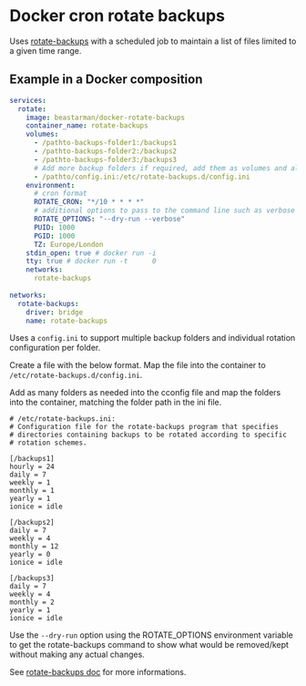 # Docker cron rotate backups

Uses [rotate-backups](https://rotate-backups.readthedocs.io/en/latest/) with a scheduled job to maintain a list of files limited to a given time range.

## Example in a Docker composition

```yml
services:
  rotate:
    image: beastarman/docker-rotate-backups
    container_name: rotate-backups
    volumes:
      - /pathto-backups-folder1:/backups1
      - /pathto-backups-folder2:/backups2
      - /pathto-backups-folder3:/backups3
      # Add more backup folders if required, add them as volumes and also into the config.ini configuration file
      - /pathto/config.ini:/etc/rotate-backups.d/config.ini
    environment:
      # cron format 
      ROTATE_CRON: "*/10 * * * *"
      # additional options to pass to the command line such as verbose and dry-run, useful for testing.
      ROTATE_OPTIONS: "--dry-run --verbose"
      PUID: 1000
      PGID: 1000
      TZ: Europe/London   
    stdin_open: true # docker run -i
    tty: true # docker run -t      0
    networks:
      rotate-backups
     
networks:
  rotate-backups:
    driver: bridge
    name: rotate-backups
```

Uses a `config.ini` to support multiple backup folders and individual rotation configuration per folder.

Create a file with the below format. Map the file into the container to `/etc/rotate-backups.d/config.ini`.

Add as many folders as needed into the cconfig file and map the folders into the container, matching the folder path in the ini file.

```
# /etc/rotate-backups.ini:
# Configuration file for the rotate-backups program that specifies
# directories containing backups to be rotated according to specific
# rotation schemes.

[/backups1]
hourly = 24
daily = 7
weekly = 1
monthly = 1
yearly = 1
ionice = idle

[/backups2]
daily = 7
weekly = 4
monthly = 12
yearly = 0
ionice = idle

[/backups3]
daily = 7
weekly = 4
monthly = 2
yearly = 1
ionice = idle

```
Use the `--dry-run` option using the ROTATE_OPTIONS environment variable to get the rotate-backups command to show what would be removed/kept without making any actual changes.

See [rotate-backups doc](https://rotate-backups.readthedocs.io/en/latest/) for more informations.
